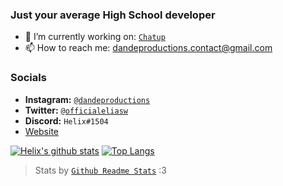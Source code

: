 ### Just your average High School developer

- 🔭 I’m currently working on: [`Chatup`](https://chatuplive.herokuapp.com) 
- 📫 How to reach me: dandeproductions.contact@gmail.com

### Socials
- **Instagram:** [`@dandeproductions`](https://instagram.com/dandeproductions)
- **Twitter:** [`@officialeliasw`](https://twitter.com/officialeliasw)
- **Discord:** `Helix#1504`
- [Website](https://eliaswambugu.com)

[![Helix's github stats](https://github-readme-stats.vercel.app/api?username=helixhex&count_private=true&show_icons=true&&include_all_commits=true)](https://github.com/anuraghazra/github-readme-stats)
[![Top Langs](https://github-readme-stats.vercel.app/api/top-langs/?username=helixhex&hide=jupyter_notebook,python,less&layout=compact)](https://github.com/anuraghazra/github-readme-stats)

> Stats by [`Github Readme Stats`](https://github.com/anuraghazra/github-readme-stats) :3

<!--
**HelixHEX/HelixHEX** is a ✨ _special_ ✨ repository because its `README.md` (this file) appears on your GitHub profile.

Here are some ideas to get you started:

- 🔭 I’m currently working on ...
- 🌱 I’m currently learning ...
- 👯 I’m looking to collaborate on ...
- 🤔 I’m looking for help with ...
- 💬 Ask me about ...
- 📫 How to reach me: ...
- 😄 Pronouns: ...
- ⚡ Fun fact: ...
-->
